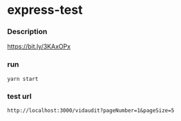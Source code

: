 # express-test

### Description
https://bit.ly/3KAxOPx

### run
```yarn start```

### test url
```http://localhost:3000/vidaudit?pageNumber=1&pageSize=5```
